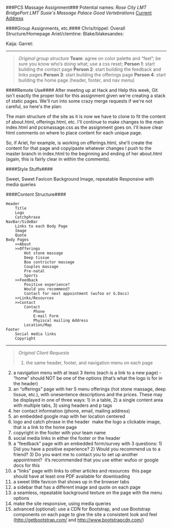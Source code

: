 ###PCS Massage Assignment###
Potential names:
_Rose City LMT_
_BridgePort LMT_
_Susie's Massage Palace_
_Good Vertebrations_
[Current Address](https://www.google.com/maps/preview#!q=freemont+bridge&data=!1m4!1m3!1d2471!2d-122.6830807!3d45.5377902!4m15!2m14!1m13!1s0x5495a759ba3ae14f%3A0x9014fe26b76a82db!3m8!1m3!1d2591960!2d-120.5834015!3d44.1454465!3m2!1i1057!2i679!4f13.1!4m2!3d45.537918!4d-122.682952)

####Group Assignments, etc.####
Chris/trippel: Overall Structure/Homepage
Ariel/clemtine:
Blake/blakesandes:

Kaija: 
Garret:

---
>_Original group structure_
>**Team**: agree on color palette and “feel”; be sure you know who’s doing what; use a css reset;
>**Person 1**: start building the contact page
>**Person 2**: start building the feedback and links pages
>**Person 3**: start building the offerings page
>**Person 4**: start building the home page (header, footer, and nav menu)

####Remote Use####
After meeting up at Hack and Help this week, Git isn't exactly the proper tool for this assignment given we're creating a stack of static pages. We'll run into some crazy merge requests if we're not careful, so here's the plan:

The main structure of the site as it is now we have to clone to fit the content of about.html, offerings.html, etc. I'll continue to make changes to the main index.html and pcsmassage.css as the assignment goes on. I'll leave clear html comments on where to place content for each unique page.

So, if Ariel, for example, is working on offerings.html, she'll create the content for that page and copy/paste whatever changes I push to the master branch in index.html to the beginning and ending of her about.html (again, this is fairly clear in within the comments). 

####Style Stuffs####

Sweet, Sweet Favicon
Background Image, repeatable
Responsive with media queries

####Content Structure####

    Header
        Title
        Logo
        Catchphrase
    NavBar/SideBar
        Links to each Body Page
        Image
        Quote
    Body Pages
        >>About
        >>Offerings
            Hot stone massage
            Deep tissue
            Boa contrictor massage 
            Couples massage
            Pre-natal
            Sports    
        >>Feedback
            Positive experience?
            Would you recommend?
            Contact for next appointment (wufoo or G.Docs)
        >>Links/Resources            
        >>Contact         
            Contact
                Phone
                E-mail Form
                Phyiscal mailing Address            
            Location/Map
    Footer
        Social media links
        Copyright

---
>_Original Client Requests_
>1. the same header, footer, and navigation menu on each page<br/>
2. a navigation menu with at least 3 items (each is a link to a new page) ­­ “home” should NOT be one of the options (that’s what the logo is for in the header)<br/>
3. an “offerings” page with her 5 menu offerings (hot stone massage, deep tissue, etc.), with one­sentence descriptions and the prices. These may be displayed in one of three ways: 1) in a table, 2) a single content area with multiple tabs, 3) using headers and p tags<br/>
4. her contact information (phone, email, mailing address)<br/>
5. an embedded google map with her location centered<br/>
6. logo and catch phrase in the header ­­ make the logo a clickable image, that is a link to the home page<br/>
7. copyright in the footer with your team name<br/>
8. social media links in either the footer or the header<br/>
9. a “feedback” page with an embedded form/survey with 3 questions: 1) Did you have a positive experience? 2) Would you recommend us to a friend? 3) Do you want me to contact you to set up another appointment? ­­ it’s recommended that you use either wufoo or google docs for this<br/>
10. a “links” page with links to other articles and resources ­­ this page should have at least one PDF available for downloading<br/>
11. a sweet little favicon that shows up in the browser tabs<br/>
12. a sidebar that has a different image and quote on each page<br/>
13. a seamless, repeatable background texture on the page with the menu options<br/>
14. make the site responsive, using media queries<br/>
15. advanced (optional): use a CDN for Bootstrap, and use Bootstrap components on each page to give the site a consistent look and feel (http://getbootstrap.com/ and http://www.bootstrapcdn.com/)<br/>
